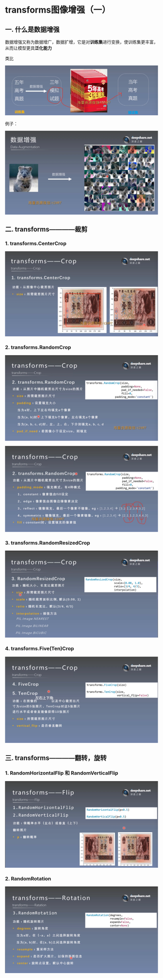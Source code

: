 # transforms图像增强（一）
## 一. 什么是数据增强
数据增强又称为数据增广，数据扩增，它是对**训练集**进行变换，使训练集更丰富，从而让模型更具**泛化能力**

类比

![1](pcs/1.png "1")

例子：

![2](pcs/2.png "2")

## 二. transforms————裁剪
### 1. transforms.CenterCrop

![3](pcs/3.png "3")

### 2. transforms.RandomCrop

![4](pcs/4.png "4")

![5](pcs/5.png "5")

### 3. transforms.RandomResizedCrop

![6](pcs/6.png "6")

### 4. transforms.Five(Ten)Crop

![7](pcs/7.png "7")

## 三. transforms————翻转，旋转
### 1. RandomHorizontalFlip 和 RandomVerticalFlip

![8](pcs/8.png "8")

### 2. RandomRotation

![9](pcs/9.png "9")


